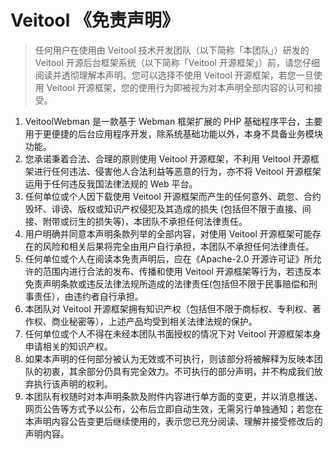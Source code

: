 # Veitool 《免责声明》

> 任何用户在使用由 Veitool 技术开发团队（以下简称「本团队」）研发的 Veitool 开源后台框架系统（以下简称「Veitool 开源框架」）前，请您仔细阅读并透彻理解本声明。您可以选择不使用 Veitool 开源框架，若您一旦使用 Veitool 开源框架，您的使用行为即被视为对本声明全部内容的认可和接受。
1. VeitoolWebman 是一款基于 Webman 框架扩展的 PHP 基础程序平台，主要用于更便捷的后台应用程序开发，除系统基础功能以外，本身不具备业务模块功能。
2. 您承诺秉着合法、合理的原则使用 Veitool 开源框架，不利用 Veitool 开源框架进行任何违法、侵害他人合法利益等恶意的行为，亦不将 Veitool 开源框架运用于任何违反我国法律法规的 Web 平台。
3. 任何单位或个人因下载使用 Veitool 开源框架而产生的任何意外、疏忽、合约毁坏、诽谤、版权或知识产权侵犯及其造成的损失 (包括但不限于直接、间接、附带或衍生的损失等)，本团队不承担任何法律责任。
4. 用户明确并同意本声明条款列举的全部内容，对使用 Veitool 开源框架可能存在的风险和相关后果将完全由用户自行承担，本团队不承担任何法律责任。
5. 任何单位或个人在阅读本免责声明后，应在《Apache-2.0 开源许可证》所允许的范围内进行合法的发布、传播和使用 Veitool 开源框架等行为，若违反本免责声明条款或违反法律法规所造成的法律责任(包括但不限于民事赔偿和刑事责任），由违约者自行承担。
6. 本团队对 Veitool 开源框架拥有知识产权（包括但不限于商标权、专利权、著作权、商业秘密等），上述产品均受到相关法律法规的保护。
7. 任何单位或个人不得在未经本团队书面授权的情况下对 Veitool 开源框架本身申请相关的知识产权。
8. 如果本声明的任何部分被认为无效或不可执行，则该部分将被解释为反映本团队的初衷，其余部分仍具有完全效力。不可执行的部分声明，并不构成我们放弃执行该声明的权利。
9. 本团队有权随时对本声明条款及附件内容进行单方面的变更，并以消息推送、网页公告等方式予以公布，公布后立即自动生效，无需另行单独通知；若您在本声明内容公告变更后继续使用的，表示您已充分阅读、理解并接受修改后的声明内容。